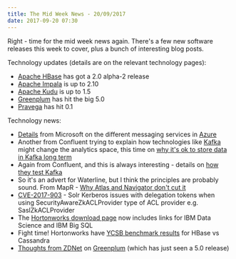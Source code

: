```yaml
---
title: The Mid Week News - 20/09/2017
date: 2017-09-20 07:30
---
```

Right - time for the mid week news again.  There's a few new software releases this week to cover, plus a bunch of interesting blog posts.
<!--more-->

Technology updates (details are on the relevant technology pages):

* [Apache HBase](/technologies/apache-hbase) has got a 2.0 alpha-2 release
* [Apache Impala](/technologies/apache-impala) is up to 2.10
* [Apache Kudu](/technologies/apache-kudu) is up to 1.5
* [Greenplum](/technologies/greenplum/) has hit the big 5.0
* [Pravega](/technologies/pravega/) has hit 0.1

Technology news:

* [Details](https://azure.microsoft.com/en-us/blog/events-data-points-and-messages-choosing-the-right-azure-messaging-service-for-your-data/) from Microsoft on the different messaging services in [Azure](/tech-vendors/microsoft-azure/)
* Another from Confluent trying to explain how technologies like [Kafka](/technologies/apache-kafka) might change the analytics space, this time on [why it's ok to store data in Kafka long term](https://www.confluent.io/blog/okay-store-data-apache-kafka/)
* Again from Confluent, and this is always interesting - details on [how they test Kafka](https://www.confluent.io/blog/apache-kafka-tested/)
* So it's an advert for Waterline, but I think the principles are probably sound.  From MapR - [Why Atlas and Navigator don't cut it](https://mapr.com/blog/why-atlas-and-navigator-dont-cut-it/)
* [CVE-2017-903](https://cve.mitre.org/cgi-bin/cvename.cgi?name=CVE-2017-9803) - Solr Kerberos issues with delegation tokens when using SecurityAwareZkACLProvider type of ACL provider e.g. SaslZkACLProvider
* The [Hortonworks download page](https://hortonworks.com/downloads/) now includes links for IBM Data Science and IBM Big SQL
* Fight time!  Hortonworks have [YCSB benchmark results](https://hortonworks.com/blog/hbase-cassandra-benchmark/) for HBase vs Cassandra
* [Thoughts from ZDNet](http://www.zdnet.com/article/pivotal-greenplum-is-alive-and-kicking/) on [Greenplum](/technologies/greenplum) (which has just seen a 5.0 release)